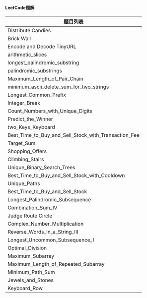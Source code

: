 #### LeetCode题解

| 题目列表                                             |
| ---------------------------------------------------- |
| Distribute Candies                                   |
| Brick Wall                                           |
| Encode and Decode TinyURL                            |
| arithmetic_slices                                    |
| longest_palindromic_substring                        |
| palindromic_substrings                               |
| Maximum_Length_of_Pair_Chain                         |
| minimum_ascii_delete_sum_for_two_strings             |
| Longest_Common_Prefix                                |
| Integer_Break                                        |
| Count_Numbers_with_Unique_Digits                     |
| Predict_the_Winner                                   |
| two_Keys_Keyboard                                    |
| Best_Time_to_Buy_and_Sell_Stock_with_Transaction_Fee |
| Target_Sum                                           |
| Shopping_Offers                                      |
| Climbing_Stairs                                      |
| Unique_Binary_Search_Trees                           |
| Best_Time_to_Buy_and_Sell_Stock_with_Cooldown        |
| Unique_Paths                                         |
| Best_Time_to_Buy_and_Sell_Stock                      |
| Longest_Palindromic_Subsequence                      |
| Combination_Sum_IV                                   |
| Judge Route Circle                                   |
| Complex_Number_Multiplication                        |
| Reverse_Words_in_a_String_III                        |
| Longest_Uncommon_Subsequence_I                       |
| Optimal_Division                                     |
| Maximum_Subarray                                     |
| Maximum_Length_of_Repeated_Subarray                  |
| Minimum_Path_Sum                                     |
| Jewels_and_Stones                                    |
| Keyboard_Row                                         |
